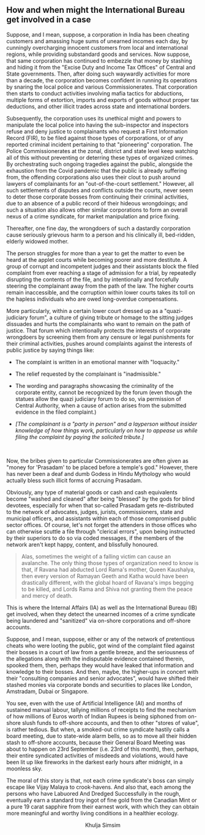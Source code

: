## How and when might the International Bureau get involved in a case


Suppose, and I mean, suppose, a corporation in India has been cheating customers and amassing huge sums of unearned incomes each day, by cunningly overcharging innocent customers from local and international regions, while providing substandard goods and services. Now suppose, that same corporation has continued to embezzle that money by stashing and hiding it from the "Excise Duty and Income Tax Offices" of Central and State governments. Then, after doing such waywardly activities for more than a decade, the corporation becomes confident in running its operations by snaring the local police and various Commissionerates. That corporation then starts to conduct activities involving mafia tactics for abductions, multiple forms of extortion, imports and exports of goods without proper tax deductions, and other illicit trades across state and international borders. 

Subsequently, the corporation uses its unethical might and powers to manipulate the local police into having the sub-inspector and inspectors refuse and deny justice to complainants who request a First Information Record (FIR), to be filed against those types of corporations, or of any reported criminal incident pertaining to that "pioneering" corporation. The Police Commissionerates at the zonal, district and state level keep watching all of this without preventing or deterring these types of organized crimes. By orchestrating such ongoing tragedies against the public, alongside the exhaustion from the Covid pandemic that the public is already suffering from, the offending corporations also uses their clout to push around lawyers of complainants for an "out-of-the-court settlement." However, all such settlements of disputes and conflicts outside the courts, never seem to deter those corporate bosses from continuing their criminal activities, due to an absence of a public record of their hideous wrongdoings; and such a situation also allows other similar corporations to form an overall nexus of a crime syndicate, for market manipulation and price fixing.  

Thereafter, one fine day, the wrongdoers of such a dastardly corporation cause seriously grievous harm to a person and his clinically ill, bed-ridden, elderly widowed mother. 

The person struggles for more than a year to get the matter to even be heard at the applet courts while becoming poorer and more destitute. A group of corrupt and incompetent judges and their assistants block the filed complaint from ever reaching a stage of admission for a trial, by repeatedly disrupting the contents of the file, and by intentionally and forcefully steering the complainant away from the path of the law. The higher courts remain inaccessible, and the corruption within lower courts takes its toll on the hapless individuals who are owed long-overdue compensations. 

More particularly, within a certain lower court dressed up as a "quazi-judiciary forum", a culture of giving tribute or homage to the sitting judges dissuades and hurts the complainants who want to remain on the path of justice. That forum which intentionally protects the interests of corporate wrongdoers by screening them from any censure or legal punishments for their criminal activities, pushes around complaints against the interests of public justice by saying things like:

- The complaint is written in an emotional manner with "loquacity." 

- The relief requested by the complainant is "inadmissible." 

- The wording and paragraphs showcasing the criminality of the corporate entity, cannot be recognized by the forum (even though the statues allow the quazi judiciary forum to do so, via permission of Central Authority, when a cause of action arises from the submitted evidence in the filed complaint.) 
- *[The complainant is a "party in person" and a layperson without insider knowledge of how things work, particularly on how to appease us while filing the complaint by paying the solicited tribute.]* 

<br>  

Now, the bribes given to particular Commissionerates are often given as "money for 'Prasadam' to be placed before a temple's god." However, there has never been a deaf and dumb Godess in Hindu Mythology who would actually bless such illicit forms of accruing Prasadam. 

Obviously, any type of material goods or cash and cash equivalents become "washed and cleaned" after being "blessed" by the gods for blind devotees, especially for when that so-called Prasadam gets re-distributed to the network of advocates, judges, jurists, commissioners, state and municipal officers, and assistants within each of those compromised public sector offices. Of course, let's not forget the attenders in those offices who can otherwise scuttle a file through "clerical errors", upon being instructed by their superiors to do so via coded messages, if the members of the network aren't kept happy, content, and blissfully honoured. 

>Alas, sometimes the weight of a falling victim can cause an avalanche. The only thing those types of organization need to know is that, if Ravana had abducted Lord Rama's mother, Queen Kaushalya, then every version of Ramayan Geeth and Katha would have been drastically different, with the global hoard of Ravana's imps begging to be killed, and Lords Rama and Shiva not granting them the peace and mercy of death. 

This is where the Internal Affairs (IA) as well as the International Bureau (IB) get involved, when they detect the unearned incomes of a crime syndicate being laundered and "sanitized" via on-shore corporations and off-shore accounts. 

Suppose, and I mean, suppose, either or any of the network of pretentious cheats who were looting the public, got wind of the complaint filed against their bosses in a court of law from a gentle breeze, and the seriousness of the allegations along with the indisputable evidence contained therein, spooked them, then, perhaps they would have leaked that information and knowledge to their bosses. And then, maybe, the higher-ups in concert with their "consulting companies and senior advocates", would have shifted their stashed monies via corporate bonds and securities to places like London, Amstradam, Dubai or Singapore. 

You see, even with the use of Artificial Intelligence (AI) and months of sustained manual labour, tallying millions of receipts to find the mechanism of how millions of Euros worth of Indian Rupees is being siphoned from on-shore slush funds to off-shore accounts, and then to other "stores of value", is rather tedious. But when, a smoked-out crime syndicate hastily calls a board meeting, due to state-wide alarm bells, so as to move all their hidden stash to off-shore accounts, because their General Board Meeting was about to happen on 23rd September (i.e. 23rd of this month), then, perhaps, their entire syndicated activities of misdeeds and violations, would have been lit up like fireworks in the darkest early hours after midnight, in a moonless sky.    

The moral of this story is that, not each crime syndicate's boss can simply escape like Vijay Malaya to crook-havens. And also that, each among the persons who have Labuored And Dredged Successfully in the rough, eventually earn a standard troy ingot of fine gold from the Canadian Mint or a pure 19 carat sapphire from their earnest work, with which they can obtain more meaningful and worthy living conditions in a healthier ecology. 

<div style="text-align:center;">
<p>Khulja Simsim</p> 
</div>